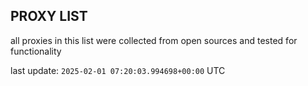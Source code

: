 ## PROXY LIST

all proxies in this list were collected from open sources and tested for functionality

last update: `2025-02-01 07:20:03.994698+00:00` UTC